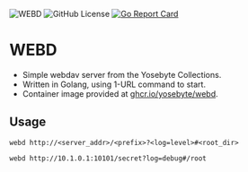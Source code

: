 ![WEBD](https://img.shields.io/badge/Yosebyte-WEBD-blue)
![GitHub License](https://img.shields.io/github/license/yosebyte/webd)
[![Go Report Card](https://goreportcard.com/badge/github.com/yosebyte/webd)](https://goreportcard.com/report/github.com/yosebyte/webd)

# WEBD

- Simple webdav server from the Yosebyte Collections.
- Written in Golang, using 1-URL command to start.
- Container image provided at [ghcr.io/yosebyte/webd](https://ghcr.io/yosebyte/webd).

## Usage

```
webd http://<server_addr>/<prefix>?<log=level>#<root_dir>

webd http://10.1.0.1:10101/secret?log=debug#/root
```
